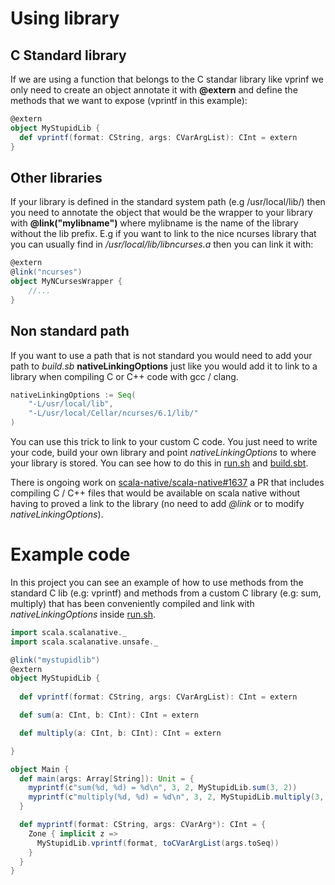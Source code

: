 
# Using library

## C Standard library

If we are using a function that belongs to the C standar library like vprinf we
only need to create an object annotate it with **@extern** and define the
methods that we want to expose (vprintf in this example):

```scala
@extern
object MyStupidLib {
  def vprintf(format: CString, args: CVarArgList): CInt = extern
}
```

## Other libraries

If your library is defined in the standard system path (e.g /usr/local/lib/) 
then you need to annotate the object that would be the wrapper to your library
with **@link("mylibname")** where mylibname is the name of the library without
the lib prefix. E.g if you want to link to the nice ncurses library that you 
can usually find in */usr/local/lib/libncurses.a* then you can link it with:


```scala
@extern
@link("ncurses")
object MyNCursesWrapper {
    //...
}
```


## Non standard path

If you want to use a path that is not standard you would need to add your path
to *build.sb* **nativeLinkingOptions** just like you would add it to link to a
library when compiling C or C++ code with gcc / clang.

```scala
nativeLinkingOptions := Seq(
    "-L/usr/local/lib",
    "-L/usr/local/Cellar/ncurses/6.1/lib/"
)
```

You can use this trick to link to your custom C code. You just need to write
your code, build your own library and point *nativeLinkingOptions* to where your
library is stored. You can see how to do this in [run.sh](run.sh) and [build.sbt](build.sbt).

There is ongoing work on [scala-native/scala-native#1637](https://github.com/scala-native/scala-native/pull/1637) a PR that includes compiling C / C++ files that would be available on scala native without having to proved a link to the library (no need to add *@link* or to modify *nativeLinkingOptions*).


# Example code


In this project you can see an example of how to use methods from the standard
C lib (e.g: vprintf) and methods from a custom C library (e.g: sum, multiply) that 
has been conveniently compiled and link with *nativeLinkingOptions* inside 
[run.sh](run.sh).

```scala
import scala.scalanative._
import scala.scalanative.unsafe._

@link("mystupidlib")
@extern
object MyStupidLib {
  
  def vprintf(format: CString, args: CVarArgList): CInt = extern

  def sum(a: CInt, b: CInt): CInt = extern

  def multiply(a: CInt, b: CInt): CInt = extern

}

object Main {
  def main(args: Array[String]): Unit = {
    myprintf(c"sum(%d, %d) = %d\n", 3, 2, MyStupidLib.sum(3, 2))
    myprintf(c"multiply(%d, %d) = %d\n", 3, 2, MyStupidLib.multiply(3, 2))
  }

  def myprintf(format: CString, args: CVarArg*): CInt = {
    Zone { implicit z =>
      MyStupidLib.vprintf(format, toCVarArgList(args.toSeq))
    }
  }
}
```
